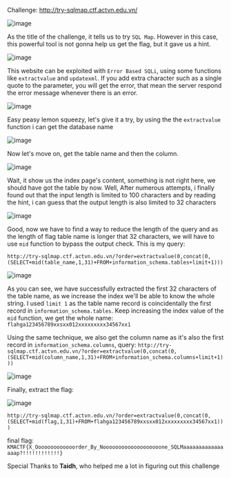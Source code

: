 Challenge: http://try-sqlmap.ctf.actvn.edu.vn/

![image](https://user-images.githubusercontent.com/35491855/154800109-eeb85e75-0387-4288-b1a1-ae2d7c4d058a.png)


As the title of the challenge, it tells us to try `SQL Map`. However in this case, this powerful tool is not gonna help us get the flag, but it gave us a hint. 

![image](https://user-images.githubusercontent.com/35491855/154800002-0e97d92c-a1dd-4f22-b57d-4cd5e115c2b8.png)

This website can be exploited with `Error Based SQLi`, using some functions like `extractvalue` and `updatexml`. If you add extra character such as a single quote to the parameter, you will get the error, that mean the server respond the error message whenever there is an error. 

![image](https://user-images.githubusercontent.com/35491855/154800167-04ea9950-7006-4da8-837d-d338acb8a30a.png)

Easy peasy lemon squeezy, let's give it a try, by using the the `extractvalue` function i can get the database name

![image](https://user-images.githubusercontent.com/35491855/154800214-24d964a9-c7b2-4c07-8590-fa30ceadfdc7.png)

Now let's move on, get the table name and then the column. 

![image](https://user-images.githubusercontent.com/35491855/154800263-2bf1e1a2-84bc-4d82-aee8-82d1127638a6.png)

Wait, it show us the index page's content, something is not right here, we should have got the table by now. Well, After numerous attempts, i finally found out that the input length is limited to 100 characters and by reading the hint, i can guess that the output length is also limited to 32 characters

![image](https://user-images.githubusercontent.com/35491855/154800416-1645ab03-535e-4789-ac0a-a01d546a31f0.png)

Good, now we have to find a way to reduce the length of the query and as the length of flag table name is longer that 32 characters, we will have to use `mid` function to bypass the output check. This is my query:

`http://try-sqlmap.ctf.actvn.edu.vn/?order=extractvalue(0,concat(0,(SELECT+mid(table_name,1,31)+FROM+information_schema.tables+limit+1)))`

![image](https://user-images.githubusercontent.com/35491855/154800852-16a65504-d608-4e0f-9763-32be0763c9ab.png)

As you can see, we have successfully extracted the first 32 characters of the table name, as we increase the index we'll be able to know the whole string. I used `limit 1` as the table name record is coincidentally the first record in `information_schema.tables`. Keep increasing the index value of the `mid` function, we get the whole name: `flahga123456789xxsxx012xxxxxxxxx34567xx1`

Using the same technique, we also get the column name as it's also the first record in `information_schema.columns`, query: 
`http://try-sqlmap.ctf.actvn.edu.vn/?order=extractvalue(0,concat(0,(SELECT+mid(column_name,1,31)+FROM+information_schema.columns+limit+1)))`

![image](https://user-images.githubusercontent.com/35491855/154801196-b86e8848-a097-40aa-aa01-f43360cbf19e.png)

Finally, extract the flag:

![image](https://user-images.githubusercontent.com/35491855/154801232-491692ec-733a-40d8-a11d-df7995bc3d60.png)

`http://try-sqlmap.ctf.actvn.edu.vn/?order=extractvalue(0,concat(0,(SELECT+mid(flag,1,31)+FROM+flahga123456789xxsxx012xxxxxxxxx34567xx1)))`

final flag: `KMACTF{X_Ooooooooooooorder_By_Nooooooooooooooooooone_SQLMaaaaaaaaaaaaaaaap?!!!!!!!!!!!!}`

Special Thanks to **Taidh**, who helped me a lot in figuring out this challenge

